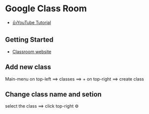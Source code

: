 <h1>Google Class Room</h1>

* [👍YouTube Tutorial](https://www.youtube.com/watch?v=5yoKprcfHR8)
  
## Getting Started
* [Classroom website](https://classroom.google.com/)

## Add new class

Main-menu on top-left ⟹ classes ⟹ + on top-right ⟹ create class

## Change class name and setion

select the class ⟹ click top-right ⚙️